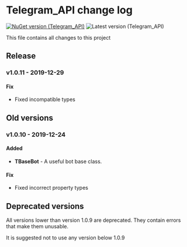 ﻿# Telegram_API change log
[![NuGet version (Telegram_API)](https://img.shields.io/nuget/v/Telegram_API.svg?style=flat-square)](https://www.nuget.org/packages/Telegram_API/) ![Latest version (Telegram_API)](https://img.shields.io/badge/Pre_release-none-orange?style=flat-square)


This file contains all changes to this project
## Release

### **v1.0.11** - 2019-12-29
#### Fix
* Fixed incompatible types

## Old versions
### **v1.0.10** - 2019-12-24
#### Added
* **TBaseBot** - A useful bot base class.

#### Fix
* Fixed incorrect property types

## Deprecated versions
All versions lower than version 1.0.9 are deprecated. They contain errors that make them unusable.

It is suggested not to use any version below 1.0.9
